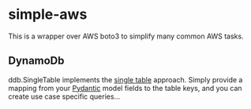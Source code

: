 # simple-aws

This is a wrapper over AWS boto3 to simplify many common AWS tasks.

## DynamoDb

ddb.SingleTable implements the [single table]() approach. Simply provide a mapping from your [Pydantic]() model fields to the table keys, and you can create use case specific queries...